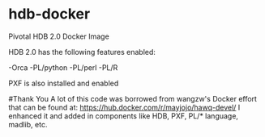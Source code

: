 # hdb-docker

Pivotal HDB 2.0 Docker Image

HDB 2.0 has the following features enabled:

-Orca
-PL/python
-PL/perl
-PL/R

PXF is also installed and enabled


#Thank You
A lot of this code was borrowed from wangzw's Docker effort that can be found at: https://hub.docker.com/r/mayjojo/hawq-devel/
I enhanced it and added in components like HDB, PXF, PL/* language, madlib, etc. 


